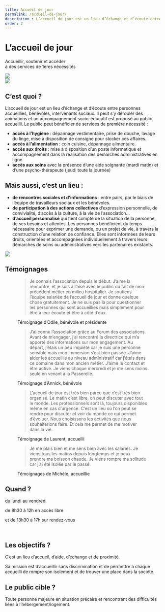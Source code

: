 ```yaml
---
title: Accueil de jour
permalink: /accueil-de-jour/
description : L’accueil de jour est un lieu d’échange et d’écoute entre personnes accueillies, bénévoles, intervenants sociaux ainsi qu’un lieu d’animation et d’accompagnement socio-éducatif.
order: 2
---
```


<div class="rounded-1 shadow bg-secondary">
<div class="row row-cols-2 d-flex align-items-center">
<div class="col-8 px-5">
<h1 class="fw-bold text-white">L’accueil de jour</h1>
<p class="fs-3">Accueillir, soutenir et accéder<br>
à des services de 1ères nécessités</p>
</div>
<div class="col-4 px-5 text-end">
<img src="{{ "/img/accueil-jour.png" | relative_url }}" class="img-fluid" />
</div>
</div>
</div>

<div class="row row-cols-2">
<div class="col-4 p-5">
<img src="{{ "/img/accueil-jour-1.jpg" | relative_url }}" class="img-fluid" />
</div>

<div class="col-8 p-5">

## C’est quoi ?

L’accueil de jour est un lieu d’échange et d’écoute entre personnes accueillies, bénévoles, intervenants sociaux. Il peut s’y dérouler des animations et un accompagnement socio-éducatif est proposé au public accueilli.
Le public peut bénéficier de services de première nécessité :

  - **accès à l’hygiène** : dépannage vestimentaire, prise de douche, lavage du linge, mise à disposition de consigne pour stocker ces affaires.
  - **accès à l’alimentation** : coin cuisine, dépannage alimentaire.
  - **accès aux droits** : mise à disposition d’un poste informatique et accompagnement dans la réalisation des démarches administratives en ligne.
  - **accès aux soins** avec la présence d’une aide soignante (mardi matin) et d’une psycho-thérapeute (jeudi toute la journée)

</div>
</div>

<div class="row row-cols-2">

<div class="col-8 p-5">

## Mais aussi, c’est un lieu :

  - **de rencontres sociales et d’informations** : entre pairs, par le biais de l’équipe de travailleurs sociaux et les bénévoles.
  - **de participation à des actions collectives** d’expression personnelle, de convivialité, d’accès à la culture, à la vie de l’association…
  - **d’accueil personnalisé** qui tient compte de la situation de la personne, de ses besoins et attentes. Les personnes bénéficient du temps nécessaire pour exprimer une demande, ou un projet de vie, à travers la construction d’une relation de confiance. Elles sont informées de leurs droits, orientées et accompagnées individuellement à travers leurs démarches de soins ou administratives vers les partenaires existants.
</div>

<div class="col-4 p-5">
<img src="{{ "/img/accueil-jour-2.jpg" | relative_url }}" class="img-fluid" />
</div>

</div>




## Témoignages

<figure>
<blockquote class="blockquote">
<p>Je connais l’association depuis le début. J’aime la rencontre, et je suis à l’aise avec le public du fait de mon précédent métier en milieu hospitalier. Je soutiens l’équipe salariée de l’accueil de jour et donne quelque chose gratuitement. Je ne suis pas là pour questionner les personnes qui sont accueillies mais simplement pour être à leur écoute et être à côté d’eux.</p>
</blockquote>
<figcaption class="blockquote-footer">
Témoignage d’Odile, bénévole et présidente
</figcaption>
</figure>

<figure>
<blockquote class="blockquote">
<p>J’ai connu l’association grâce au Forum des associations. Avant de m’engager, j’ai rencontré la directrice qui m’a apporté des informations sur mon engagement. Au départ, j’étais un peu inquiète car je suis une personne sensible mais mon immersion s’est bien passée. J’aime aider les accueillis au niveau administratif car j’étais dans ce domaine dans mon ancien métier. J’aime le contact et être active. Je viens chaque mercredi et je me sens moins seule en venant à la Passerelle.</p>
</blockquote>
<figcaption class="blockquote-footer">
Témoignage d’Annick, bénévole
</figcaption>
</figure>

<figure>
<blockquote class="blockquote">
<p>L’accueil de jour est très bien parce que c’est très bien organisé. Le matin c’est libre, on peut discuter avec tout le monde. Les professionnels sont là, toujours disponibles même en cas d’urgence. C’est un lieu où l’on peut se rendre pour discuter et voir du monde ce qui permet d’évoluer. Nous choisissons les activités que nous souhaiterions faire. Et cela me permet de me motiver dans la vie.</p>
</blockquote>
<figcaption class="blockquote-footer">
Témoignage de Laurent, accueilli
</figcaption>
</figure>

<figure>
<blockquote class="blockquote">
<p>Je me plais bien et me sens bien avec les salariés. Je viens tous les matins depuis longtemps et je peux prendre ma boisson chaude. Je viens rompre ma solitude car j’ai été isolée par le passé.</p>
</blockquote>
<figcaption class="blockquote-footer">
Témoignages de Michèle, accueillie
</figcaption>
</figure>


<div class="row g-4 p-3 my-5">

<div class="col">
<div class="p-3 bg-secondary rounded-3 shadow">

## Quand ?

du lundi au vendredi

de 8h30 à 12h en accès libre

et de 13h30 à 17h sur rendez-vous

&nbsp;

</div>  
</div> 

<div class="col">
<div class="p-3 rounded-3 shadow">

## Les objectifs ?

C’est un lieu d’accueil, d’aide, d’échange et de proximité.

Sa mission est d’accueillir sans discrimination et de permettre à chaque accueilli de rompre son isolement et de trouver une place dans la société.

</div>  
</div>  

<div class="col">
<div class="p-3 bg-primary rounded-3 shadow">

## Le public cible ?

Toute personne majeure en situation précaire et rencontrant des difficultés liées à l’hébergement/logement.

&nbsp;

&nbsp;

</div>  
</div>  

</div>
